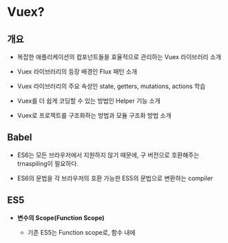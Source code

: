 # Vuex?

## 개요 

- 복잡한 애플리케이션의 컴포넌트들을 효율적으로 관리하는 Vuex 라이브러리 소개

- Vuex 라이브러리의 등장 배경인 Flux 패턴 소개

- Vuex 라이브러리의 주요 속성인 state, getters, mutations, actions 학습

- Vuex를 더 쉽게 코딩할 수 있는 방법인 Helper 기능 소개

- Vuex로 프로젝트를 구조화하는 방법과 모듈 구조화 방법 소개 

## Babel

- ES6는 모든 브라우저에서 지원하지 않기 때문에, 구 버전으로 호환해주는 trnaspiling이 필요하다.

- ES6의 문법을 각 브라우저의 호환 가능한 ES5의 문법으로 변환하는 compiler

## ES5

- **변수의 Scope(Function Scope)**
  
  - 기존 ES5는 Function scope로, 함수 내에